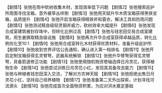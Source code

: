 【剧情1】张弛在雨中砍树收集木材，发现效率低下问题
【剧情2】张弛搜索庇护所周围寻找宝箱，意外被草丛绊倒
【剧情3】张弛用天赋升华木质宝箱获得黑铁宝箱，品质提升
【剧情4】张弛开启宝箱获得精铁斧和蓑衣，解决工具和防雨问题
【剧情5】张弛测试精良级轻灵钢斧威力，砍树效率大幅提升
【剧情6】张弛发现合成室建筑被封存珠中，但转化比例过高
【剧情7】张弛与钱忠田交易合成室建筑，用生姜换取精良级设施
【剧情8】张弛再次升华合成室获得卓越品质，转化比例优化至10:1
【剧情9】张弛用合成室转化木材获得优质材料，准备升级庇护所
【剧情10】张弛收到世界评估公告通知，确认进入第一档排名
【剧情11】张弛开启定制宝箱获得玄灵臂弩，武器系统解锁
【剧情12】张弛升华臂弩获得玄灵臂弩，具备箭道修正功能
【剧情13】张弛使用随机物资卷轴选择日月灵花，获得植物生命
【剧情14】张弛尝试训练日月灵花小红，发现其具备攻击能力
【剧情15】张弛与种植者钱忠田深入交流，了解对方农神天赋
【剧情16】张弛拒绝出售日月灵花小红，坚持自己培养植物
【剧情17】张弛准备第二天外出探索，计划寻找河流源头
【剧情18】张弛完成首次全面物资积累，为应对洪水奠定基础